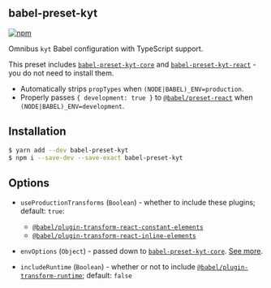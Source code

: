 ## babel-preset-kyt

[![npm](https://img.shields.io/npm/v/babel-preset-kyt-react.svg?maxAge=2592000)](https://www.npmjs.com/package/babel-preset-kyt)

Omnibus `kyt` Babel configuration with TypeScript support.

This preset includes [`babel-preset-kyt-core`](https://github.com/nytimes/kyt/tree/main/packages/babel-preset-kyt-core) and [`babel-preset-kyt-react`](https://github.com/nytimes/kyt/tree/main/packages/babel-preset-kyt-react) - you do not need to install them.

- Automatically strips `propTypes` when `(NODE|BABEL)_ENV=production`.
- Properly passes `{ development: true }` to [`@babel/preset-react`](https://babeljs.io/docs/en/babel-preset-react) when `(NODE|BABEL)_ENV=development`.

## Installation

```sh
$ yarn add --dev babel-preset-kyt
$ npm i --save-dev --save-exact babel-preset-kyt
```

## Options

- `useProductionTransforms` (`Boolean`) - whether to include these plugins; default: `true`:

  - [`@babel/plugin-transform-react-constant-elements`](https://babeljs.io/docs/en/babel-plugin-transform-react-constant-elements)
  - [`@babel/plugin-transform-react-inline-elements`](https://babeljs.io/docs/en/babel-plugin-transform-react-inline-elements)

- `envOptions` (`Object`) - passed down to [`babel-preset-kyt-core`](https://github.com/nytimes/kyt/tree/main/packages/babel-preset-kyt-core). [See more](/packages/babel-preset-kyt-core/README.md#options).

- `includeRuntime` (`Boolean`) - whether or not to include [`@babel/plugin-transform-runtime`](https://babeljs.io/docs/en/babel-plugin-transform-runtime); default: `false`
